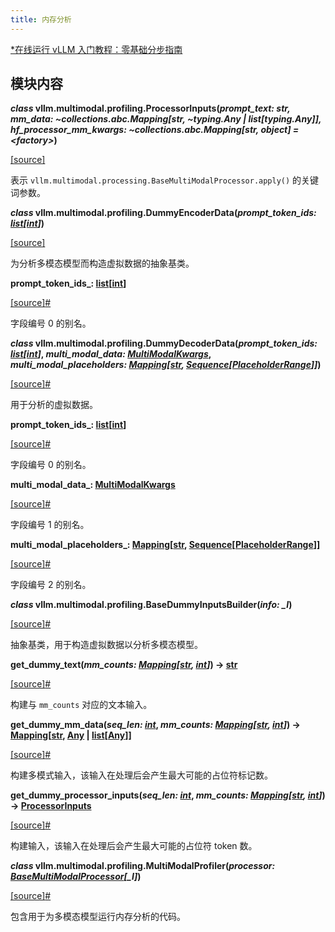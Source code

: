 ```yaml
---
title: 内存分析
---
```


[\*在线运行 vLLM 入门教程：零基础分步指南](https://openbayes.com/console/public/tutorials/rXxb5fZFr29?utm_source=vLLM-CNdoc&utm_medium=vLLM-CNdoc-V1&utm_campaign=vLLM-CNdoc-V1-25ap)

## 模块内容

**_class_ vllm.multimodal.profiling.ProcessorInputs(_prompt\_text: str, mm\_data: ~collections.abc.Mapping\[str, ~typing.Any | list\[typing.Any\]\], hf\_processor\_mm\_kwargs: ~collections.abc.Mapping\[str, object\] \= <factory\>_)**

[[source]](https://github.com/vllm-project/vllm/blob/main/vllm/multimodal/profiling.py#L23)

表示 `vllm.multimodal.processing.BaseMultiModalProcessor.apply()` 的关键词参数。

**_class_ vllm.multimodal.profiling.DummyEncoderData(_prompt\_token\_ids: [list](https://docs.python.org/3/library/stdtypes.html#list "(in Python v3.13)")\[[int](https://docs.python.org/3/library/functions.html#int "(in Python v3.13)")\]_)**

[[source]](https://github.com/vllm-project/vllm/blob/main/vllm/multimodal/profiling.py#L37)

为分析多模态模型而构造虚拟数据的抽象基类。

**prompt\_token\_ids_: [list](https://docs.python.org/3/library/stdtypes.html#list "(in Python v3.13)")\[[int](https://docs.python.org/3/library/functions.html#int "(in Python v3.13)")\]**

[\[source\]](https://github.com/vllm-project/vllm/blob/main/vllm/multimodal/profiling.py#L35)[#](https://docs.vllm.ai/en/stable/api/multimodal/profiling.html#vllm.multimodal.profiling.DummyEncoderData.prompt_token_ids "Permalink to this definition")

字段编号 0 的别名。

**_class_ vllm.multimodal.profiling.DummyDecoderData(_prompt\_token\_ids: [list](https://docs.python.org/3/library/stdtypes.html#list "(in Python v3.13)")\[[int](https://docs.python.org/3/library/functions.html#int "(in Python v3.13)")\]_, _multi\_modal\_data: [MultiModalKwargs](https://docs.vllm.ai/en/stable/api/multimodal/inputs.html#vllm.multimodal.inputs.MultiModalKwargs "vllm.multimodal.inputs.MultiModalKwargs")_, _multi\_modal\_placeholders: [Mapping](https://docs.python.org/3/library/collections.abc.html#collections.abc.Mapping "(in Python v3.13)")\[[str](https://docs.python.org/3/library/stdtypes.html#str "(in Python v3.13)"), [Sequence](https://docs.python.org/3/library/collections.abc.html#collections.abc.Sequence "(in Python v3.13)")\[[PlaceholderRange](https://docs.vllm.ai/en/stable/api/multimodal/inputs.html#vllm.multimodal.inputs.PlaceholderRange "vllm.multimodal.inputs.PlaceholderRange")\]\]_)**

[\[source\]](https://github.com/vllm-project/vllm/blob/main/vllm/multimodal/profiling.py#L41)[#](https://docs.vllm.ai/en/stable/api/multimodal/profiling.html#vllm.multimodal.profiling.DummyDecoderData "Permalink to this definition")

用于分析的虚拟数据。

**prompt\_token\_ids_: [list](https://docs.python.org/3/library/stdtypes.html#list "(in Python v3.13)")\[[int](https://docs.python.org/3/library/functions.html#int "(in Python v3.13)")\]**

[\[source\]](https://github.com/vllm-project/vllm/blob/main/vllm/multimodal/profiling.py#L41)[#](https://docs.vllm.ai/en/stable/api/multimodal/profiling.html#vllm.multimodal.profiling.DummyDecoderData.prompt_token_ids "Permalink to this definition")

字段编号 0 的别名。

  **multi\_modal\_data_: [MultiModalKwargs](https://docs.vllm.ai/en/stable/api/multimodal/inputs.html#vllm.multimodal.inputs.MultiModalKwargs "vllm.multimodal.inputs.MultiModalKwargs")**

[\[source\]](https://github.com/vllm-project/vllm/blob/main/vllm/multimodal/profiling.py#L41)[#](https://docs.vllm.ai/en/stable/api/multimodal/profiling.html#vllm.multimodal.profiling.DummyDecoderData.multi_modal_data "Permalink to this definition")

字段编号 1 的别名。

**multi\_modal\_placeholders_: [Mapping](https://docs.python.org/3/library/collections.abc.html#collections.abc.Mapping "(in Python v3.13)")\[[str](https://docs.python.org/3/library/stdtypes.html#str "(in Python v3.13)"), [Sequence](https://docs.python.org/3/library/collections.abc.html#collections.abc.Sequence "(in Python v3.13)")\[[PlaceholderRange](https://docs.vllm.ai/en/stable/api/multimodal/inputs.html#vllm.multimodal.inputs.PlaceholderRange "vllm.multimodal.inputs.PlaceholderRange")\]\]**

[\[source\]](https://github.com/vllm-project/vllm/blob/main/vllm/multimodal/profiling.py#L41)[#](https://docs.vllm.ai/en/stable/api/multimodal/profiling.html#vllm.multimodal.profiling.DummyDecoderData.multi_modal_placeholders "Permalink to this definition")

字段编号 2 的别名。

**_class_ vllm.multimodal.profiling.BaseDummyInputsBuilder(_info: \_I_)**

[\[source\]](https://github.com/vllm-project/vllm/blob/main/vllm/multimodal/profiling.py#L52)[#](https://docs.vllm.ai/en/stable/api/multimodal/profiling.html#vllm.multimodal.profiling.BaseDummyInputsBuilder "Permalink to this definition")

抽象基类，用于构造虚拟数据以分析多模态模型。

**get\_dummy\_text(_mm\_counts: [Mapping](https://docs.python.org/3/library/collections.abc.html#collections.abc.Mapping "(in Python v3.13)")\[[str](https://docs.python.org/3/library/stdtypes.html#str "(in Python v3.13)"), [int](https://docs.python.org/3/library/functions.html#int "(in Python v3.13)")\]_) → [str](https://docs.python.org/3/library/stdtypes.html#str "(in Python v3.13)")**

[\[source\]](https://github.com/vllm-project/vllm/blob/main/vllm/multimodal/profiling.py#L64)[#](https://docs.vllm.ai/en/stable/api/multimodal/profiling.html#vllm.multimodal.profiling.BaseDummyInputsBuilder.get_dummy_text "Permalink to this definition")

构建与 `mm_counts` 对应的文本输入。

**get\_dummy\_mm\_data(_seq\_len: [int](https://docs.python.org/3/library/functions.html#int "(in Python v3.13)")_, _mm\_counts: [Mapping](https://docs.python.org/3/library/collections.abc.html#collections.abc.Mapping "(in Python v3.13)")\[[str](https://docs.python.org/3/library/stdtypes.html#str "(in Python v3.13)"), [int](https://docs.python.org/3/library/functions.html#int "(in Python v3.13)")\]_) → [Mapping](https://docs.python.org/3/library/collections.abc.html#collections.abc.Mapping "(in Python v3.13)")\[[str](https://docs.python.org/3/library/stdtypes.html#str "(in Python v3.13)"), [Any](https://docs.python.org/3/library/typing.html#typing.Any "(in Python v3.13)") | [list](https://docs.python.org/3/library/stdtypes.html#list "(in Python v3.13)")\[[Any](https://docs.python.org/3/library/typing.html#typing.Any "(in Python v3.13)")\]\]**

[\[source\]](https://github.com/vllm-project/vllm/blob/main/vllm/multimodal/profiling.py#L81)[#](https://docs.vllm.ai/en/stable/api/multimodal/profiling.html#vllm.multimodal.profiling.BaseDummyInputsBuilder.get_dummy_mm_data "Permalink to this definition")

构建多模式输入，该输入在处理后会产生最大可能的占位符标记数。

**get\_dummy\_processor\_inputs(_seq\_len: [int](https://docs.python.org/3/library/functions.html#int "(in Python v3.13)")_, _mm\_counts: [Mapping](https://docs.python.org/3/library/collections.abc.html#collections.abc.Mapping "(in Python v3.13)")\[[str](https://docs.python.org/3/library/stdtypes.html#str "(in Python v3.13)"), [int](https://docs.python.org/3/library/functions.html#int "(in Python v3.13)")\]_) → [ProcessorInputs](https://docs.vllm.ai/en/stable/api/multimodal/profiling.html#vllm.multimodal.profiling.ProcessorInputs "vllm.multimodal.profiling.ProcessorInputs")**

[\[source\]](https://github.com/vllm-project/vllm/blob/main/vllm/multimodal/profiling.py#L92)[#](https://docs.vllm.ai/en/stable/api/multimodal/profiling.html#vllm.multimodal.profiling.BaseDummyInputsBuilder.get_dummy_processor_inputs "Permalink to this definition")

构建输入，该输入在处理后会产生最大可能的占位符 token 数。

**_class_ vllm.multimodal.profiling.MultiModalProfiler(_processor: [BaseMultiModalProcessor](https://docs.vllm.ai/en/stable/api/multimodal/processing.html#vllm.multimodal.processing.BaseMultiModalProcessor "vllm.multimodal.processing.BaseMultiModalProcessor")\[\_I\]_)**

[\[source\]](https://github.com/vllm-project/vllm/blob/main/vllm/multimodal/profiling.py#L143)[#](https://docs.vllm.ai/en/stable/api/multimodal/profiling.html#vllm.multimodal.profiling.MultiModalProfiler "Permalink to this definition")

包含用于为多模态模型运行内存分析的代码。
